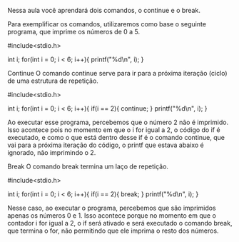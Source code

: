 Nessa aula você aprendará dois comandos, o continue e o break.

Para exemplificar os comandos, utilizaremos como base o seguinte programa, que imprime os números de 0 a 5.

#include<stdio.h>

int i;
for(int i = 0; i < 6; i++){
	printf("%d\n", i);
}

Continue
O comando continue serve para ir para a próxima iteração (ciclo) de uma estrutura de repetição.

#include<stdio.h>

int i;
for(int i = 0; i < 6; i++){
	if(i == 2){
		continue;
	}
	printf("%d\n", i);
}

Ao executar esse programa, percebemos que o número 2 não é imprimido. Isso acontece pois no momento em que o i for igual a 2,
o código do if é executado, e como o que está dentro desse if é o comando continue, que vai para a próxima iteração do código,
o printf que estava abaixo é ignorado, não imprimindo o 2.

Break
O comando break termina um laço de repetição.

#include<stdio.h>

int i;
for(int i = 0; i < 6; i++){
	if(i == 2){
		break;
	}
	printf("%d\n", i);
}

Nesse caso, ao executar o programa, percebemos que são imprimidos apenas os números 0 e 1.
Isso acontece porque no momento em que o contador i for igual a 2, o if será ativado e será executado o comando break,
que termina o for, não permitindo que ele imprima o resto dos números.